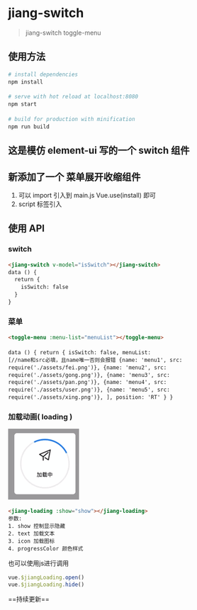 # jiang-switch

> jiang-switch
> toggle-menu

## 使用方法

```bash
# install dependencies
npm install

# serve with hot reload at localhost:8080
npm start

# build for production with minification
npm run build
```

## 这是模仿 element-ui 写的一个 switch 组件

## 新添加了一个 菜单展开收缩组件

1. 可以 import 引入到 main.js
   Vue.use(install) 即可
2. script 标签引入

## 使用 API

### switch

```html
<jiang-switch v-model="isSwitch"></jiang-switch> 
data () { 
  return { 
    isSwitch: false 
  }
}
```

### 菜单

```html
<toggle-menu :menu-list="menuList"></toggle-menu>

data () { return { isSwitch: false, menuList:
[//name和src必填，且name唯一否则会报错 {name: 'menu1', src:
require('./assets/fei.png')}, {name: 'menu2', src:
require('./assets/gong.png')}, {name: 'menu3', src:
require('./assets/pan.png')}, {name: 'menu4', src:
require('./assets/user.png')}, {name: 'menu5', src:
require('./assets/xing.png')}, ], position: 'RT' } }
```

### 加载动画( loading )
![loaidng](/public/img/loading.gif)
``` html
<jiang-loading :show="show"></jiang-loading>
参数:
1. show 控制显示隐藏
2. text 加载文本
3. icon 加载图标
4. progressColor 颜色样式
```
也可以使用js进行调用
``` js
vue.$jiangLoading.open()
vue.$jiangLoading.hide()
```

==持续更新==